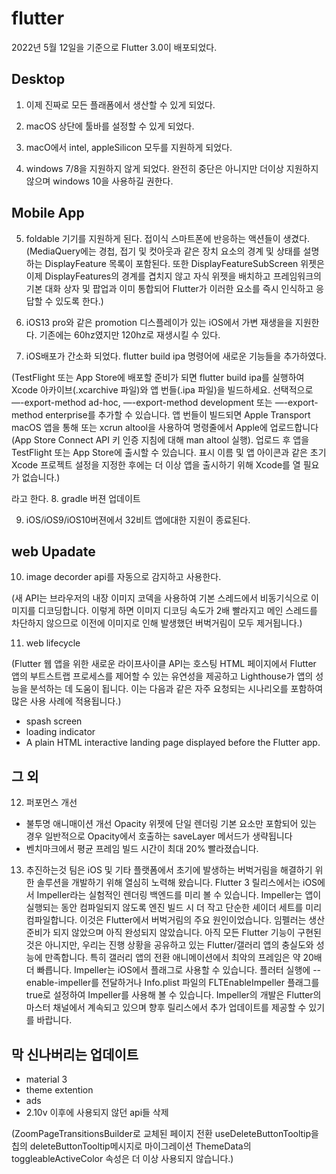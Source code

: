 # flutter

2022년 5월 12일을 기준으로 Flutter 3.0이 배포되었다.

## Desktop
1. 이제 진짜로 모든 플래폼에서 생산할 수 있게 되었다.

2. macOS 상단에 툴바를 설정할 수 있게 되었다.

3. macO에서 intel, appleSilicon 모두를 지원하게 되었다.

4. windows 7/8을 지원하지 않게 되었다. 완전히 중단은 아니지만 더이상 지원하지 않으며 windows 10을 사용하길 권한다.

## Mobile App
5. foldable 기기를 지원하게 된다. 접이식 스마트폰에 반응하는 액션들이 생겼다. 
(MediaQuery에는 경첩, 접기 및 컷아웃과 같은 장치 요소의 경계 및 상태를 설명하는 DisplayFeature 목록이 포함된다. 또한 DisplayFeatureSubScreen 위젯은 이제 DisplayFeatures의 경계를 겹치지 않고 자식 위젯을 배치하고 프레임워크의 기본 대화 상자 및 팝업과 이미 통합되어 Flutter가 이러한 요소를 즉시 인식하고 응답할 수 있도록 한다.)

6. iOS13 pro와 같은 promotion 디스플레이가 있는 iOS에서 가변 재생을을 지원한다. 기존에는 60hz였지만 120hz로 재생시킬 수 있다.

7. iOS배포가 간소화 되었다. 
flutter build ipa 명령어에 새로운 기능들을 추가하였다.

(TestFlight 또는 App Store에 배포할 준비가 되면 flutter build ipa를 실행하여 Xcode 아카이브(.xcarchive 파일)와 앱 번들(.ipa 파일)을 빌드하세요. 선택적으로 —-export-method ad-hoc, —-export-method development 또는 —-export-method enterprise를 추가할 수 있습니다. 앱 번들이 빌드되면 Apple Transport macOS 앱을 통해 또는 xcrun altool을 사용하여 명령줄에서 Apple에 업로드합니다(App Store Connect API 키 인증 지침에 대해 man altool 실행). 업로드 후 앱을 TestFlight 또는 App Store에 출시할 수 있습니다. 표시 이름 및 앱 아이콘과 같은 초기 Xcode 프로젝트 설정을 지정한 후에는 더 이상 앱을 출시하기 위해 Xcode를 열 필요가 없습니다.)

라고 한다.
8. gradle 버젼 업데이트

9. iOS/iOS9/iOS10버젼에서 32비트 앱에대한 지원이 종료된다.

## web Upadate
10. image decorder api를 자동으로 감지하고 사용한다.

(새 API는 브라우저의 내장 이미지 코덱을 사용하여 기본 스레드에서 비동기식으로 이미지를 디코딩합니다. 이렇게 하면 이미지 디코딩 속도가 2배 빨라지고 메인 스레드를 차단하지 않으므로 이전에 이미지로 인해 발생했던 버벅거림이 모두 제거됩니다.)

11. web lifecycle

(Flutter 웹 앱을 위한 새로운 라이프사이클 API는 호스팅 HTML 페이지에서 Flutter 앱의 부트스트랩 프로세스를 제어할 수 있는 유연성을 제공하고 Lighthouse가 앱의 성능을 분석하는 데 도움이 됩니다. 이는 다음과 같은 자주 요청되는 시나리오를 포함하여 많은 사용 사례에 적용됩니다.)

* spash screen
* loading indicator
* A plain HTML interactive landing page displayed before the Flutter app.

## 그 외

12. 퍼포먼스 개선
* 불투명 애니매이션 개선 
Opacity 위젯에 단일 렌더링 기본 요소만 포함되어 있는 경우 일반적으로 Opacity에서 호출하는 saveLayer 메서드가 생략됩니다
* 벤치마크에서 평균 프레임 빌드 시간이 최대 20% 빨라졌습니다.

13. 추진하는것
팀은 iOS 및 기타 플랫폼에서 초기에 발생하는 버벅거림을 해결하기 위한 솔루션을 개발하기 위해 열심히 노력해 왔습니다. Flutter 3 릴리스에서는 iOS에서 Impeller라는 실험적인 렌더링 백엔드를 미리 볼 수 있습니다. Impeller는 앱이 실행되는 동안 컴파일되지 않도록 엔진 빌드 시 더 작고 단순한 셰이더 세트를 미리 컴파일합니다. 이것은 Flutter에서 버벅거림의 주요 원인이었습니다. 임펠러는 생산 준비가 되지 않았으며 아직 완성되지 않았습니다. 아직 모든 Flutter 기능이 구현된 것은 아니지만, 우리는 진행 상황을 공유하고 있는 Flutter/갤러리 앱의 충실도와 성능에 만족합니다. 특히 갤러리 앱의 전환 애니메이션에서 최악의 프레임은 약 20배 더 빠릅니다.
Impeller는 iOS에서 플래그로 사용할 수 있습니다. 플러터 실행에 --enable-impeller를 전달하거나 Info.plist 파일의 FLTEnableImpeller 플래그를 true로 설정하여 Impeller를 사용해 볼 수 있습니다. Impeller의 개발은 Flutter의 마스터 채널에서 계속되고 있으며 향후 릴리스에서 추가 업데이트를 제공할 수 있기를 바랍니다.

## 막 신나버리는 업데이트
* material 3
* theme extention
* ads
* 2.10v 이후에 사용되지 않던 api들 삭제

(ZoomPageTransitionsBuilder로 교체된 페이지 전환
useDeleteButtonTooltip을 칩의 deleteButtonTooltip메시지로 마이그레이션
ThemeData의 toggleableActiveColor 속성은 더 이상 사용되지 않습니다.)